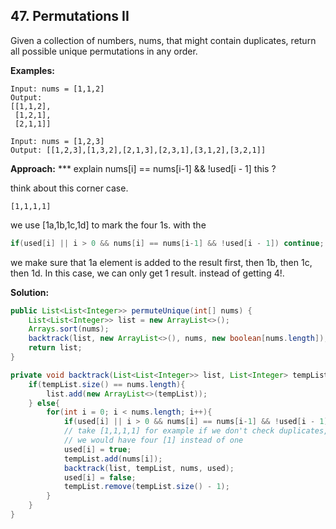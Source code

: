 ## 47. Permutations II

Given a collection of numbers, nums, that might contain duplicates, return all possible unique permutations in any order.

**Examples:** 

```
Input: nums = [1,1,2]
Output:
[[1,1,2],
 [1,2,1],
 [2,1,1]]
```

```
Input: nums = [1,2,3]
Output: [[1,2,3],[1,3,2],[2,1,3],[2,3,1],[3,1,2],[3,2,1]]
```

**Approach:**
*** explain nums[i] == nums[i-1] && !used[i - 1] this ?

think about this corner case.

```
[1,1,1,1]
```

we use [1a,1b,1c,1d] to mark the four 1s. with the

```java
if(used[i] || i > 0 && nums[i] == nums[i-1] && !used[i - 1]) continue;
```

we make sure that 1a element is added to the result first, then 1b, then 1c, then 1d. In this case, we can only get 1 result. instead of getting 4!.

**Solution:**

```java
public List<List<Integer>> permuteUnique(int[] nums) {
    List<List<Integer>> list = new ArrayList<>();
    Arrays.sort(nums);
    backtrack(list, new ArrayList<>(), nums, new boolean[nums.length]);
    return list;
}

private void backtrack(List<List<Integer>> list, List<Integer> tempList, int [] nums, boolean [] used){
    if(tempList.size() == nums.length){
        list.add(new ArrayList<>(tempList));
    } else{
        for(int i = 0; i < nums.length; i++){
            if(used[i] || i > 0 && nums[i] == nums[i-1] && !used[i - 1]) continue;
			// take [1,1,1,1] for example if we don't check duplicates,
			// we would have four [1] instead of one
            used[i] = true; 
            tempList.add(nums[i]);
            backtrack(list, tempList, nums, used);
            used[i] = false; 
            tempList.remove(tempList.size() - 1);
        }
    }
}
```